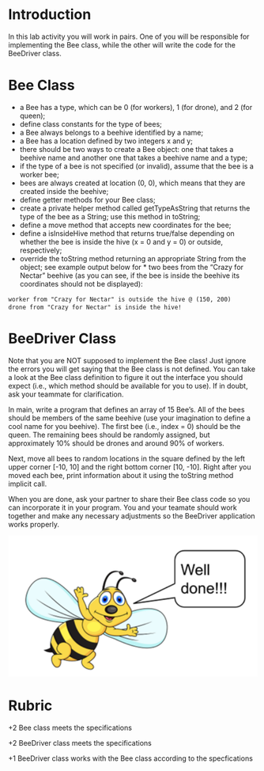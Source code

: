 # Introduction 

In this lab activity you will work in pairs. One of you will be responsible for implementing the Bee class, while the other will write the code for the BeeDriver class.  

# Bee Class

* a Bee has a type, which can be 0 (for workers), 1 (for drone), and 2 (for queen); 
* define class constants for the type of bees; 
* a Bee always belongs to a beehive identified by a name; 
* a Bee has a location defined by two integers x and y; 
* there should be two ways to create a Bee object: one that takes a beehive name and another one that takes a beehive name and a type; 
* if the type of a bee is not specified (or invalid), assume that the bee is a worker bee; 
* bees are always created at location (0, 0), which means that they are created inside the beehive; 
* define getter methods for your Bee class;  
* create a private helper method called getTypeAsString that returns the type of the bee as a String; use this method in toString; 
* define a move method that accepts new coordinates for the bee; 
* define a isInsideHive method that returns true/false depending on whether the bee is inside the hive (x = 0 and y = 0) or outside, respectively; 
* override the toString method returning an appropriate String from the object; see example output below for * two bees from the “Crazy for Nectar” beehive (as you can see, if the bee is inside the beehive its coordinates should not be displayed):   

```
worker from "Crazy for Nectar" is outside the hive @ (150, 200) 
drone from "Crazy for Nectar" is inside the hive! 
```

# BeeDriver Class 

Note that you are NOT supposed to implement the Bee class! Just ignore the errors you will get saying that the Bee class is not defined. You can take a look at the Bee class definition to figure it out the interface you should expect (i.e., which method should be available for you to use). If in doubt, ask your teammate for clarification.  

In main, write a program that defines an array of 15 Bee’s. All of the bees should be members of the same beehive (use your imagination to define a cool name for you beehive).  The first bee (i.e., index = 0) should be the queen. The remaining bees should be randomly assigned, but approximately 10% should be drones and around 90% of workers.   

Next, move all bees to random locations in the square defined by the left upper corner [-10, 10] and the right bottom corner [10, -10]. Right after you moved each bee, print information about it using the toString method implicit call.  

When you are done, ask your partner to share their Bee class code so you can incorporate it in your program.  You and your teamate should work together and make any necessary adjustments so the BeeDriver application works properly.   

![pic1.png](pics/pic1.png)

# Rubric

+2 Bee class meets the specifications

+2 BeeDriver class meets the specifications

+1 BeeDriver class works with the Bee class according to the specfications